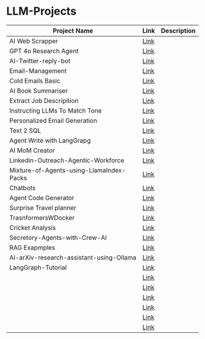 # LLM-Projects

| Project Name | Link | Description |
| -- | -- | -- |
| AI Web Scrapper | [Link](https://github.com/mcfatbeard57/LLM-Projects/tree/main/AI-Web-Scraper) | |
| GPT 4o Research Agent | [Link](https://github.com/mcfatbeard57/LLM-Projects/tree/main/GPT%204o%20Research%20Agent) | |
| AI-Twitter-reply-bot | [Link](https://github.com/mcfatbeard57/LLM-Projects/tree/main/AI-Twitter-reply-bot) | |
| Email-Management | [Link](https://github.com/mcfatbeard57/LLM-Projects/tree/main/Email-Management-with-CrewAI-LangGraph) | |
| Cold Emails Basic | [Link](https://github.com/mcfatbeard57/LLM-Projects/tree/main/Cold%20Emails) | |
| AI Book Summariser | [Link](https://github.com/mcfatbeard57/LLM-Projects/tree/main/AI%20Book%20Summariser.) | |
| Extract Job Descripition | [Link](https://github.com/mcfatbeard57/LLM-Projects/tree/main/Extract%20Job%20Description) | |
| Instructing LLMs To Match Tone | [Link](https://github.com/mcfatbeard57/LLM-Projects/tree/main/Instructing%20LLMs%20To%20Match%20Tone) | |
| Personalized Email Generation | [Link](https://github.com/mcfatbeard57/LLM-Projects/tree/main/Personalized%20Email%20Generation) | |
| Text 2 SQL | [Link](https://github.com/mcfatbeard57/LLM-Projects/tree/main/Text%20to%20SQL) | |
| Agent Write with LangGrapg | [Link](https://github.com/mcfatbeard57/LLM-Projects/tree/main/Agent%20Write%20with%20LangGraph) | |
| AI MoM Creator | [Link](https://github.com/mcfatbeard57/LLM-Projects/tree/main/AI-MoM-creator) | |
| Linkedin-Outreach-Agentic-Workforce | [Link](https://github.com/mcfatbeard57/LLM-Projects/tree/main/Linkedin-Outreach-Agentic-Workforce) | |
| Mixture-of-Agents-using-LlamaIndex-Packs | [Link](https://github.com/mcfatbeard57/LLM-Projects/tree/main/Mixture-of-Agents-using-LlamaIndex-Packs) | |
| Chatbots | [Link](https://github.com/mcfatbeard57/LLM-Projects/tree/main/Chatbots) | |
| Agent Code Generator | [Link](https://github.com/mcfatbeard57/LLM-Projects/tree/main/Agent-Code-Generator) | |
| Surprise Travel planner | [Link](https://github.com/mcfatbeard57/LLM-Projects/tree/main/Surprise%20Travel%20Planner) | |
| TrasnformersWDocker | [Link](https://github.com/mcfatbeard57/LLM-Projects/tree/main/Linkedin-Outreach-Agentic-Workforce) | |
| Cricket Analysis | [Link](https://github.com/mcfatbeard57/LLM-Projects/tree/main/Cricket_analysis) | |
| Secretory-Agents-with-Crew-AI | [Link](https://github.com/mcfatbeard57/LLM-Projects/tree/main/Secretory-Agents-with-Crew-AI-main) | |
| RAG Exapmples | [Link]() | |
| AI-arXiv-research-assistant-using-Ollama | [Link]() | |
| LangGraph-Tutorial | [Link]() | |
|  | [Link]() | |
|  | [Link]() | |
|  | [Link]() | |
|  | [Link]() | |
|  | [Link]() | |
|  | [Link]() | |
